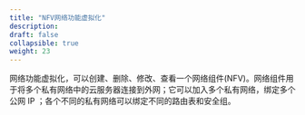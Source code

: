 ```yaml
---
title: "NFV网络功能虚拟化"
description: 
draft: false
collapsible: true
weight: 23
---
```




网络功能虚拟化，可以创建、删除、修改、查看一个网络组件(NFV)。网络组件用于将多个私有网络中的云服务器连接到外网；它可以加入多个私有网络，绑定多个公网 IP ；各个不同的私有网络可以绑定不同的路由表和安全组。
